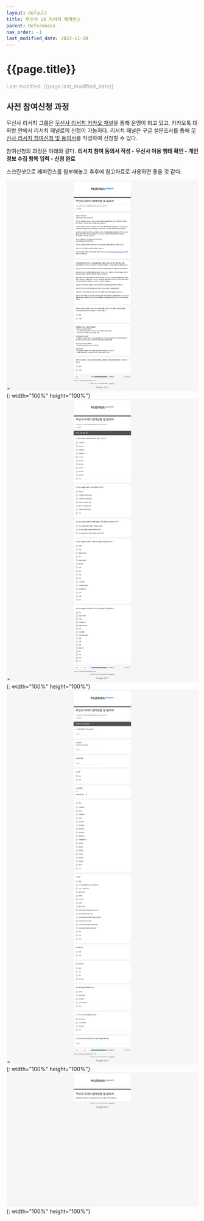 ```yaml
---
layout: default
title: 무신사 UX 리서치 레퍼런스
parent: References
nav_order: -1
last_modified_date: 2022-11-20
---
```


# {{page.title}}
<span style = "color: #A39FAD">Last modified: {{page.last_modified_date}}</span>

## 사전 참여신청 과정

무신사 리서치 그룹은 [무신사 리서치 카카오 채널](https://pf.kakao.com/_ryXzK)을 통해 운영이 되고 있고, 카카오톡 대화방 안에서 리서치 패널로의 신청이 가능하다. 리서치 패널은 구글 설문조사를 통해 [무신사 리서치 참여신청 및 동의서](https://docs.google.com/forms/d/e/1FAIpQLScl65kdqIbnBvS6LRuimK5qiehKlVPxtc0kgE3WXTfY1bE7lg/viewform)를 작성하여 신청할 수 있다.

참여신청의 과정은 아래와 같다.
**리서치 참여 동의서 작성 - 무신사 이용 행태 확인 - 개인정보 수집 항목 입력 - 신청 완료**

스크린샷으로 레퍼런스를 첨부해놓고 추후에 참고자료로 사용하면 좋을 것 같다.

![](../../assets/images/posts/2022-11-20-Musinsa_UX_Research_1.png){: width="100%" height="100%"}
![](../../assets/images/posts/2022-11-20-Musinsa_UX_Research_2.png){: width="100%" height="100%"}
![](../../assets/images/posts/2022-11-20-Musinsa_UX_Research_3.png){: width="100%" height="100%"}
![](../../assets/images/posts/2022-11-20-Musinsa_UX_Research_4.png){: width="100%" height="100%"}